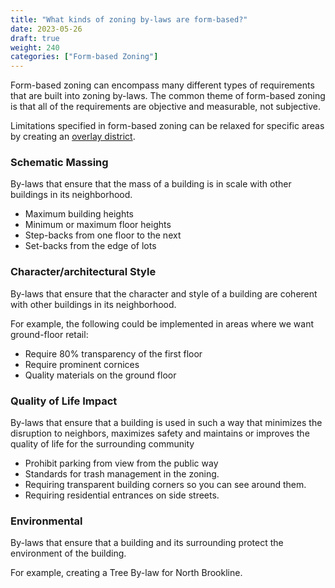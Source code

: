```yaml
---
title: "What kinds of zoning by-laws are form-based?"
date: 2023-05-26
draft: true
weight: 240
categories: ["Form-based Zoning"]
---
```

Form-based zoning can encompass many different types of requirements that are built into zoning by-laws. The common theme of form-based zoning is that all of the requirements are objective and measurable, not subjective.

Limitations specified in form-based zoning can be relaxed for specific areas by creating an [overlay district](/posts/overlay-district).

### Schematic Massing
By-laws that ensure that the mass of a building is in scale with other buildings in its neighborhood.

- Maximum building heights
- Minimum or maximum floor heights
- Step-backs from one floor to the next
- Set-backs from the edge of lots

### Character/architectural Style
By-laws that ensure that the character and style of a building are coherent with other buildings in its neighborhood.

For example, the following could be implemented in areas where we want ground-floor retail:

- Require 80% transparency of the first floor
- Require prominent cornices
- Quality materials on the ground floor

### Quality of Life Impact
By-laws that ensure that a building is used in such a way that minimizes the disruption to neighbors, maximizes safety and  maintains or improves the quality of life for the surrounding community

- Prohibit parking from view from the public way
- Standards for trash management in the zoning.
- Requiring transparent building corners  so you can see around them.
- Requiring residential entrances on side streets.

### Environmental
By-laws that ensure that a building and its surrounding protect the environment of the building. 

For example, creating a Tree By-law for North Brookline.